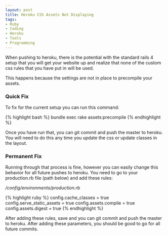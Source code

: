 ```yaml
---
layout: post
title: Heroku CSS Assets Not Displaying
tags:
- Ruby
- Coding
- Heroku
- Tools
- Programming
---
```


When pushing to heroku, there is the potential with the standard rails 4 setup that you will get your website up and realize that none of the custom css rules that you have put in will be used.

This happens because the settings are not in place to precompile your assets.

### Quick Fix

To fix for the current setup you can run this command:

{% highlight bash %}
  bundle exec rake assets:precompile
{% endhighlight %}


Once you have run that, you can git commit and push the master to heroku. You will need to do this any time you update the css or update classes in the layout.

### Permanent Fix

Running through that process is fine, however you can easily change this behavior for all future pushes to heroku. You need to go to your production.rb file (path below) and add these rules:

_/config/environments/production.rb_

{% highlight ruby %}
  config.cache_classes = true
  config.serve_static_assets = true
  config.assets.compile = true
  config.assets.digest = true
{% endhighlight %}


After adding these rules, save and you can git commit and push the master to heroku. After adding these parameters, you should be good to go for all future commits.

<br>

